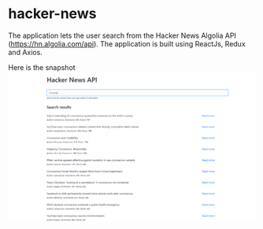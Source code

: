 # hacker-news

The application lets the user search from the Hacker News Algolia API (https://hn.algolia.com/api). The application is built using ReactJs, Redux and Axios.

Here is the snapshot ![picture](https://github.com/Devansh876/hacker-news/blob/main/hacker-news-API.PNG)

